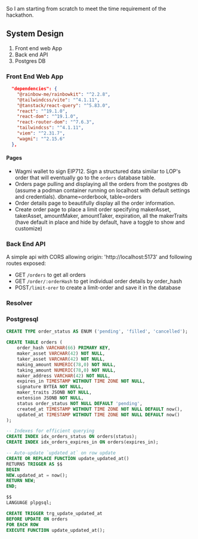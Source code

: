 So I am starting from scratch to meet the time requirement of the hackathon.

## System Design

1. Front end web App
2. Back end API
3. Postgres DB

### Front End Web App

```JSON
  "dependencies": {
    "@rainbow-me/rainbowkit": "^2.2.8",
    "@tailwindcss/vite": "^4.1.11",
    "@tanstack/react-query": "^5.83.0",
    "react": "^19.1.0",
    "react-dom": "^19.1.0",
    "react-router-dom": "^7.6.3",
    "tailwindcss": "^4.1.11",
    "viem": "^2.31.7",
    "wagmi": "^2.15.6"
  },
```

#### Pages

- Wagmi wallet to sign EIP712. Sign a structured data similar to LOP's order that will eventually go to the `orders` database table.
- Orders page pulling and displaying all the orders from the postgres db (assume a podman container running on localhost with default settings and credentials). dbname=orderbook, table=orders
- Order details page to beautifully display all the order information.
- Create order page to place a limit order specifying makerAsset, takerAsset, amountMaker, amountTaker, expiration, all the makerTraits (have default in place and hide by default, have a toggle to show and customize)

### Back End API

A simple api with CORS allowing origin: 'http://localhost:5173' and following routes exposed:

- GET `/orders` to get all orders
- GET `/order/:orderHash` to get individual order details by order_hash
- POST`/limit-orer` to create a limit-order and save it in the database

### Resolver

### Postgresql

```sql
CREATE TYPE order_status AS ENUM ('pending', 'filled', 'cancelled');

CREATE TABLE orders (
    order_hash VARCHAR(66) PRIMARY KEY,
    maker_asset VARCHAR(42) NOT NULL,
    taker_asset VARCHAR(42) NOT NULL,
    making_amount NUMERIC(78,0) NOT NULL,
    taking_amount NUMERIC(78,0) NOT NULL,
    maker_address VARCHAR(42) NOT NULL,
    expires_in TIMESTAMP WITHOUT TIME ZONE NOT NULL,
    signature BYTEA NOT NULL,
    maker_traits JSONB NOT NULL,
    extension JSONB NOT NULL,
    status order_status NOT NULL DEFAULT 'pending',
    created_at TIMESTAMP WITHOUT TIME ZONE NOT NULL DEFAULT now(),
    updated_at TIMESTAMP WITHOUT TIME ZONE NOT NULL DEFAULT now()
);

-- Indexes for efficient querying
CREATE INDEX idx_orders_status ON orders(status);
CREATE INDEX idx_orders_expires_in ON orders(expires_in);

-- Auto-update `updated_at` on row update
CREATE OR REPLACE FUNCTION update_updated_at()
RETURNS TRIGGER AS $$
BEGIN
NEW.updated_at = now();
RETURN NEW;
END;

$$
LANGUAGE plpgsql;

CREATE TRIGGER trg_update_updated_at
BEFORE UPDATE ON orders
FOR EACH ROW
EXECUTE FUNCTION update_updated_at();
```
